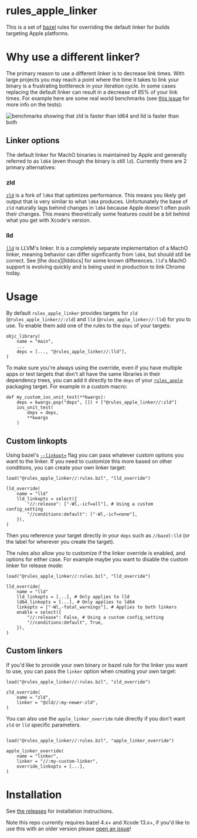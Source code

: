 # rules_apple_linker

This is a set of [bazel][bazel] rules for overriding the default linker
for builds targeting Apple platforms.

# Why use a different linker?

The primary reason to use a different linker is to decrease link times.
With large projects you may reach a point where the time it takes to
link your binary is a frustrating bottleneck in your iteration cycle. In
some cases replacing the default linker can result in a decrease of 85%
of your link times. For example here are some real world benchmarks (see
[this issue][issue] for more info on the tests):

![benchmarks showing that zld is faster than ld64 and lld is faster than both](https://user-images.githubusercontent.com/283886/149881398-33aa618b-392b-44e1-95d4-7258d17a4ab6.png)

## Linker options

The default linker for MachO binaries is maintained by Apple and
generally referred to as `ld64` (even though the binary is still `ld`).
Currently there are 2 primary alternatives:

### zld

[`zld`][zld] is a fork of `ld64` that optimizes performance. This means
you likely get output that is very similar to what `ld64` produces.
Unfortunately the base of `zld` naturally lags behind changes in `ld64`
because Apple doesn't often push their changes. This means theoretically
some features could be a bit behind what you get with Xcode's version.

### lld

[`lld`][lld] is LLVM's linker. It is a completely separate
implementation of a MachO linker, meaning behavior can differ
significantly from `ld64`, but should still be correct. See [the
docs][llddocs] for some known differences. `lld`'s MachO support is
evolving quickly and is being used in production to link Chrome today.

# Usage

By default `rules_apple_linker` provides targets for `zld`
(`@rules_apple_linker//:zld`) and `lld` (`@rules_apple_linker//:lld`)
for you to use. To enable them add one of the rules to the `deps` of
your targets:

```bzl
objc_library(
    name = "main",
    ...
    deps = [..., "@rules_apple_linker//:lld"],
)
```

To make sure you're always using the override, even if you have multiple
apps or test targets that don't all have the same libraries in their
dependency trees, you can add it directly to the `deps` of your
[`rules_apple`][rules_apple] packaging target. For example in a custom
macro:

```bzl
def my_custom_ios_unit_test(**kwargs):
    deps = kwargs.pop("deps", []) + ["@rules_apple_linker//:zld"]
    ios_unit_test(
        deps = deps,
        **kwargs
    )
```

## Custom linkopts

Using bazel's [`--linkopt=`][linkopt] flag you can pass whatever custom
options you want to the linker. If you need to customize this more based
on other conditions, you can create your own linker target:

```bzl
load("@rules_apple_linker//:rules.bzl", "lld_override")

lld_override(
    name = "lld"
    lld_linkopts = select({
        "//:release": ["-Wl,-icf=all"], # Using a custom config_setting
        "//conditions:default": ["-Wl,-icf=none"],
    }),
)
```

Then you reference your target directly in your `deps` such as
`//bazel:lld` (or the label for wherever you create the target).

The rules also allow you to customize if the linker override is enabled,
and options for either case. For example maybe you want to disable the
custom linker for release mode:

```bzl
load("@rules_apple_linker//:rules.bzl", "lld_override")

lld_override(
    name = "lld"
    lld_linkopts = [...], # Only applies to lld
    ld64_linkopts = [...], # Only applies to ld64
    linkopts = ["-Wl,-fatal_warnings"], # Applies to both linkers
    enable = select({
        "//:release": False, # Using a custom config_setting
        "//conditions:default", True,
    }),
)
```

## Custom linkers

If you'd like to provide your own binary or bazel rule for the linker
you want to use, you can pass the `linker` option when creating your own
target:

```bzl
load("@rules_apple_linker//:rules.bzl", "zld_override")

zld_override(
    name = "zld",
    linker = "@zld//:my-newer-zld",
)
```

You can also use the `apple_linker_override` rule directly if
you don't want `zld` or `lld` specific parameters.

```bzl

load("@rules_apple_linker//:rules.bzl", "apple_linker_override")

apple_linker_override(
    name = "linker",
    linker = "//:my-custom-linker",
    override_linkopts = [...],
)
```

# Installation

See [the releases][releases] for installation instructions.

Note this repo currently requires bazel 4.x+ and Xcode 13.x+, if you'd
like to use this with an older version please [open an issue][newissue]!

[bazel]: https://bazel.build
[issue]: https://github.com/keith/rules_apple_linker/issues/1
[linkopt]: https://docs.bazel.build/versions/main/command-line-reference.html#flag--linkopt
[lld]: https://lld.llvm.org/
[newissue]: https://github.com/keith/rules_apple_linker/issues/new
[releases]: https://github.com/keith/rules_apple_linker/releases
[rules_apple]: https://github.com/bazelbuild/rules_apple
[zld]: https://github.com/michaeleisel/zld
